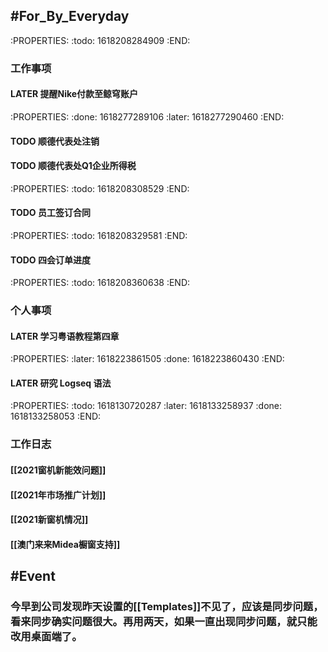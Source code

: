 ## #For_By_Everyday
:PROPERTIES:
:todo: 1618208284909
:END:
### **工作事项**
#### LATER 提醒Nike付款至鲸穹账户
:PROPERTIES:
:done: 1618277289106
:later: 1618277290460
:END:
#### TODO 顺德代表处注销
#### TODO 顺德代表处Q1企业所得税
:PROPERTIES:
:todo: 1618208308529
:END:
#### TODO 员工签订合同
:PROPERTIES:
:todo: 1618208329581
:END:
#### TODO 四会订单进度
:PROPERTIES:
:todo: 1618208360638
:END:
####
### **个人事项**
#### LATER 学习粤语教程第四章
:PROPERTIES:
:later: 1618223861505
:done: 1618223860430
:END:
#### LATER 研究 Logseq 语法
:PROPERTIES:
:todo: 1618130720287
:later: 1618133258937
:done: 1618133258053
:END:
####
### **工作日志**
#### [[2021窗机新能效问题]]
#### [[2021年市场推广计划]]
#### [[2021新窗机情况]]
#### [[澳门来来Midea橱窗支持]]
####
## #Event
### 今早到公司发现昨天设置的[[Templates]]不见了，应该是同步问题，看来同步确实问题很大。再用两天，如果一直出现同步问题，就只能改用桌面端了。
